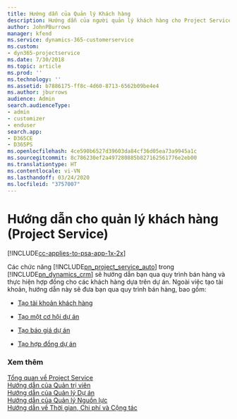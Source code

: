 ```yaml
---
title: Hướng dẫn của Quản lý Khách hàng
description: Hướng dẫn của người quản lý khách hàng cho Project Service mà trải qua quy trình bán hàng và thực hiện hợp đồng cho các khách hàng dựa trên dự án
author: JohnPBurrows
manager: kfend
ms.service: dynamics-365-customerservice
ms.custom:
- dyn365-projectservice
ms.date: 7/30/2018
ms.topic: article
ms.prod: ''
ms.technology: ''
ms.assetid: b7886175-ff8c-4d60-8713-6562b09be4e4
ms.author: jburrows
audience: Admin
search.audienceType:
- admin
- customizer
- enduser
search.app:
- D365CE
- D365PS
ms.openlocfilehash: 4ce590b6527d39603da84cf36d05ea73a9945a1c
ms.sourcegitcommit: 8c786230ef2a497280885b827162561776e2eb00
ms.translationtype: HT
ms.contentlocale: vi-VN
ms.lasthandoff: 03/24/2020
ms.locfileid: "3757007"
---
```

# <a name="account-manager-guide-project-service"></a>Hướng dẫn cho quản lý khách hàng (Project Service)

[!INCLUDE[cc-applies-to-psa-app-1x-2x](../includes/cc-applies-to-psa-app-1x-2x.md)]

Các chức năng [!INCLUDE[pn_project_service_auto](../includes/pn-project-service-auto.md)] trong [!INCLUDE[pn_dynamics_crm](../includes/pn-dynamics-crm.md)] sẽ hướng dẫn bạn qua quy trình bán hàng và thực hiện hợp đồng cho các khách hàng dựa trên dự án. Ngoài việc tạo tài khoản, hướng dẫn này sẽ đưa bạn qua quy trình bán hàng, bao gồm:  
  
-   [Tạo tài khoản khách hàng](../project-service/create-customer-account.md)  
  
-   [Tạo một cơ hội dự án](../project-service/create-project-opportunity.md)  
  
-   [Tạo báo giá dự án](../project-service/create-project-quote.md)  
  
-   [Tạo hợp đồng dự án](../project-service/create-project-contract.md)  
  
  
### <a name="see-also"></a>Xem thêm  
 [Tổng quan về Project Service](../project-service/overview.md)   
 [Hướng dẫn của Quản trị viên](../project-service/admin-guide.md)   
 [Hướng dẫn của Quản lý Dự án](../project-service/project-manager-guide.md)   
 [Hướng dẫn của Quản lý Nguồn lực](../project-service/resource-manager-guide.md)   
 [Hướng dẫn về Thời gian, Chi phí và Cộng tác](../project-service/time-expense-collaboration-guide.md)

